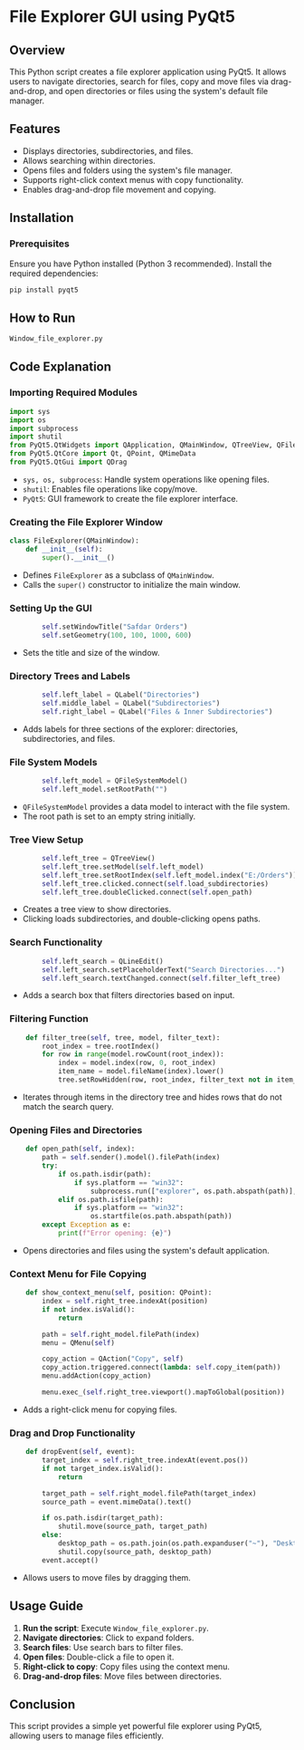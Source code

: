 # File Explorer GUI using PyQt5

## Overview
This Python script creates a file explorer application using PyQt5. It allows users to navigate directories, search for files, copy and move files via drag-and-drop, and open directories or files using the system's default file manager.

## Features
- Displays directories, subdirectories, and files.
- Allows searching within directories.
- Opens files and folders using the system's file manager.
- Supports right-click context menus with copy functionality.
- Enables drag-and-drop file movement and copying.

## Installation
### Prerequisites
Ensure you have Python installed (Python 3 recommended). Install the required dependencies:
```sh
pip install pyqt5
```

## How to Run
```sh
Window_file_explorer.py
```

## Code Explanation

### Importing Required Modules
```python
import sys
import os
import subprocess
import shutil
from PyQt5.QtWidgets import QApplication, QMainWindow, QTreeView, QFileSystemModel, QVBoxLayout, QWidget, QLabel, QMenu, QAction, QMessageBox, QFileDialog, QLineEdit
from PyQt5.QtCore import Qt, QPoint, QMimeData
from PyQt5.QtGui import QDrag
```
- `sys, os, subprocess`: Handle system operations like opening files.
- `shutil`: Enables file operations like copy/move.
- `PyQt5`: GUI framework to create the file explorer interface.

### Creating the File Explorer Window
```python
class FileExplorer(QMainWindow):
    def __init__(self):
        super().__init__()
```
- Defines `FileExplorer` as a subclass of `QMainWindow`.
- Calls the `super()` constructor to initialize the main window.

### Setting Up the GUI
```python
        self.setWindowTitle("Safdar Orders")
        self.setGeometry(100, 100, 1000, 600)
```
- Sets the title and size of the window.

### Directory Trees and Labels
```python
        self.left_label = QLabel("Directories")
        self.middle_label = QLabel("Subdirectories")
        self.right_label = QLabel("Files & Inner Subdirectories")
```
- Adds labels for three sections of the explorer: directories, subdirectories, and files.

### File System Models
```python
        self.left_model = QFileSystemModel()
        self.left_model.setRootPath("")  
```
- `QFileSystemModel` provides a data model to interact with the file system.
- The root path is set to an empty string initially.

### Tree View Setup
```python
        self.left_tree = QTreeView()
        self.left_tree.setModel(self.left_model)
        self.left_tree.setRootIndex(self.left_model.index("E:/Orders"))
        self.left_tree.clicked.connect(self.load_subdirectories)
        self.left_tree.doubleClicked.connect(self.open_path)
```
- Creates a tree view to show directories.
- Clicking loads subdirectories, and double-clicking opens paths.

### Search Functionality
```python
        self.left_search = QLineEdit()
        self.left_search.setPlaceholderText("Search Directories...")
        self.left_search.textChanged.connect(self.filter_left_tree)
```
- Adds a search box that filters directories based on input.

### Filtering Function
```python
    def filter_tree(self, tree, model, filter_text):
        root_index = tree.rootIndex()
        for row in range(model.rowCount(root_index)):
            index = model.index(row, 0, root_index)
            item_name = model.fileName(index).lower()
            tree.setRowHidden(row, root_index, filter_text not in item_name)
```
- Iterates through items in the directory tree and hides rows that do not match the search query.

### Opening Files and Directories
```python
    def open_path(self, index):
        path = self.sender().model().filePath(index)
        try:
            if os.path.isdir(path):
                if sys.platform == "win32":
                    subprocess.run(["explorer", os.path.abspath(path)], shell=True)
            elif os.path.isfile(path):
                if sys.platform == "win32":
                    os.startfile(os.path.abspath(path))
        except Exception as e:
            print(f"Error opening: {e}")
```
- Opens directories and files using the system's default application.

### Context Menu for File Copying
```python
    def show_context_menu(self, position: QPoint):
        index = self.right_tree.indexAt(position)
        if not index.isValid():
            return

        path = self.right_model.filePath(index)
        menu = QMenu(self)

        copy_action = QAction("Copy", self)
        copy_action.triggered.connect(lambda: self.copy_item(path))
        menu.addAction(copy_action)

        menu.exec_(self.right_tree.viewport().mapToGlobal(position))
```
- Adds a right-click menu for copying files.

### Drag and Drop Functionality
```python
    def dropEvent(self, event):
        target_index = self.right_tree.indexAt(event.pos())
        if not target_index.isValid():
            return

        target_path = self.right_model.filePath(target_index)
        source_path = event.mimeData().text()

        if os.path.isdir(target_path):
            shutil.move(source_path, target_path)
        else:
            desktop_path = os.path.join(os.path.expanduser("~"), "Desktop")
            shutil.copy(source_path, desktop_path)
        event.accept()
```
- Allows users to move files by dragging them.

## Usage Guide
1. **Run the script**: Execute `Window_file_explorer.py`.
2. **Navigate directories**: Click to expand folders.
3. **Search files**: Use search bars to filter files.
4. **Open files**: Double-click a file to open it.
5. **Right-click to copy**: Copy files using the context menu.
6. **Drag-and-drop files**: Move files between directories.

## Conclusion
This script provides a simple yet powerful file explorer using PyQt5, allowing users to manage files efficiently.

